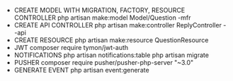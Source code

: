 - CREATE MODEL WITH MIGRATION, FACTORY, RESOURCE CONTROLLER
php artisan make:model Model/Question -mfr
- CREATE API CONTROLLER
php artisan make:controller ReplyController --api
- CREATE RESOURCE
php artisan make:resource QuestionResource
- JWT
composer require tymon/jwt-auth
- NOTIFICATIONS
php artisan notifications:table
php artisan migrate
- PUSHER
composer require pusher/pusher-php-server "~3.0"
- GENERATE EVENT
php artisan event:generate
